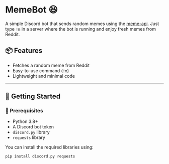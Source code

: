 # MemeBot 😆

A simple Discord bot that sends random memes using the [meme-api](https://meme-api.com/). Just type `!m` in a server where the bot is running and enjoy fresh memes from Reddit.

## 📦 Features

- Fetches a random meme from Reddit
- Easy-to-use command (`!m`)
- Lightweight and minimal code

---

## 🚀 Getting Started

### 🔧 Prerequisites

- Python 3.8+
- A Discord bot token
- `discord.py` library
- `requests` library

You can install the required libraries using:

```bash
pip install discord.py requests